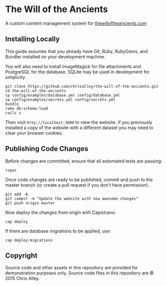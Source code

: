 The Will of the Ancients
========================

A custom content management system for
[thewilloftheancients.com](http://www.thewilloftheancients.com)

Installing Locally
------------------

This guide assumes that you already have Git, Ruby, RubyGems, and Bundler
installed on your development machine.

You will also need to install ImageMagick for file attachments and PostgreSQL
for the database. SQLite may be used in development for simplicity.

```
git clone https://github.com/chrisalley/the-will-of-the-ancients.git
cd the-will-of-the-ancients
cp config/examples/database.yml config/database.yml
cp config/examples/secrets.yml config/secrets.yml
bundle
rake db:schema:load
rails s
```

Then visit `http://localhost:3000` to view the website. If you previously
installed a copy of the website with a different dataset you may need to clear
your browser cookies.

Publishing Code Changes
-----------------------

Before changes are committed, ensure that all automated tests are passing:

```
rspec
```

Once code changes are ready to be published, commit and push to the master
branch (or create a pull request if you don't have permission).

```
git add -A
git commit -m "Update the website with new awesome changes"
git push origin master
```

Now deploy the changes from origin with Capistrano:

```
cap deploy
```

If there are database migrations to be applied, use:

```
cap deploy:migrations
```

Copyright
---------

Source code and other assets in this repository are provided for demonstration
purposes only. Source code files in this repository are © 2015 Chris Alley.
